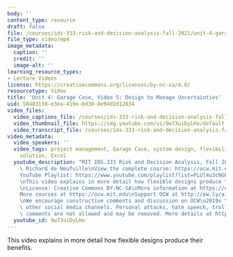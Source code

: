 ```yaml
---
body: ''
content_type: resource
draft: false
file: /courses/ids-333-risk-and-decision-analysis-fall-2021/unit-4-garage-case-video-5_360p_16_9.mp4
file_type: video/mp4
image_metadata:
  caption: ''
  credit: ''
  image-alt: ''
learning_resource_types:
- Lecture Videos
license: https://creativecommons.org/licenses/by-nc-sa/4.0/
resourcetype: Video
title: 'Unit 4: Garage Case, Video 5: Design to Manage Uncertainties'
uid: 58483138-e3ea-419e-bd38-8e94d2d12834
video_files:
  video_captions_file: /courses/ids-333-risk-and-decision-analysis-fall-2021/1BcqzG9t2niPHX2CmqTzVZyTBiPOVCTgz_transcript.webvtt
  video_thumbnail_file: https://img.youtube.com/vi/9w73uiDyLHo/default.jpg
  video_transcript_file: /courses/ids-333-risk-and-decision-analysis-fall-2021/1BcqzG9t2niPHX2CmqTzVZyTBiPOVCTgz_transcript.pdf
video_metadata:
  video_speakers: ''
  video_tags: project management, Garage Case, system design, flexibility, win-win
    solution, Excel
  youtube_description: "MIT IDS.333 Risk and Decision Analysis, Fall 2021\nInstructor:\
    \ Richard de Neufville\nView the complete course: https://ocw.mit.edu/IDS-333F21\n\
    YouTube Playlist: https://www.youtube.com/playlist?list=PLUl4u3cNGP62jwhTqp8_1kwrkDkxZhpQC\n\
    \nThis video explains in more detail how flexible designs produce their benefits.\n\
    \nLicense: Creative Commons BY-NC-SA\nMore information at https://ocw.mit.edu/terms\n\
    More courses at https://ocw.mit.edu\nSupport OCW at http://ow.ly/a1If50zVRlQ\n\
    \nWe encourage constructive comments and discussion on OCW\u2019s YouTube and\
    \ other social media channels. Personal attacks, hate speech, trolling, and inappropriate\
    \ comments are not allowed and may be removed. More details at https://ocw.mit.edu/comments."
  youtube_id: 9w73uiDyLHo
---
```

This video explains in more detail how flexible designs produce their benefits.